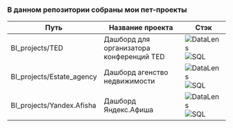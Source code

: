 ### В данном репозитории собраны мои пет-проекты

| Путь  | Название проекта |  Стэк    |
|-------|-----|-------|
| BI_projects/TED | Дашборд для организатора конференций TED  | ![DataLens](https://img.shields.io/badge/DataLens-3E7DCC) ![SQL](https://img.shields.io/badge/SQL-4479A1)  |
| BI_projects/Estate_agency | Дашборд агенство недвижимости  | ![DataLens](https://img.shields.io/badge/DataLens-3E7DCC) ![SQL](https://img.shields.io/badge/SQL-4479A1)    |
| BI_projects/Yandex.Afisha | Дашборд Яндекс.Афиша  | ![DataLens](https://img.shields.io/badge/DataLens-3E7DCC) ![SQL](https://img.shields.io/badge/SQL-4479A1)    |

